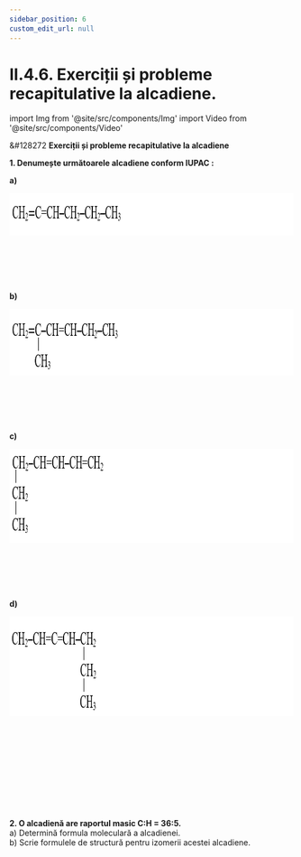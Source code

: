 ```yaml
---
sidebar_position: 6
custom_edit_url: null
---
```


# II.4.6. Exerciții și probleme recapitulative la alcadiene.


import Img from '@site/src/components/Img'
import Video from '@site/src/components/Video'





<div class="alert alert--warning" role="alert">

&#128272 **Exerciții și probleme recapitulative la alcadiene**

**1. Denumește următoarele alcadiene conform IUPAC :**

**a)**

<Img className="img-responsive4" src="chimie/clasa10/capitolul2/II-4-6-exercitii-si-probleme-recapitulative-la-alcadiene-poza1-problema1-cerinta1.png" width="1000" height="75" lazy={false} />

<br></br>
<br></br>


**b)**


<Img className="img-responsive4" src="chimie/clasa10/capitolul2/II-4-6-exercitii-si-probleme-recapitulative-la-alcadiene-poza2-problema1-cerinta2.png" width="1000" height="118" lazy={false} />

<br></br>
<br></br>

**c)**

<Img className="img-responsive4" src="chimie/clasa10/capitolul2/II-4-6-exercitii-si-probleme-recapitulative-la-alcadiene-poza3-problema1-cerinta3.png" width="1000" height="167" lazy={false} />

<br></br>
<br></br>

**d)**


<Img className="img-responsive4" src="chimie/clasa10/capitolul2/II-4-6-exercitii-si-probleme-recapitulative-la-alcadiene-poza4-problema1-cerinta4.png" width="1000" height="177" lazy={false} />

<br></br>
<br></br>

<br></br>
<br></br>



**2. O alcadienă are raportul masic C:H = 36:5.**   
a)	Determină formula moleculară a alcadienei.    
b)	Scrie formulele de structură pentru izomerii acestei alcadiene.



</div>